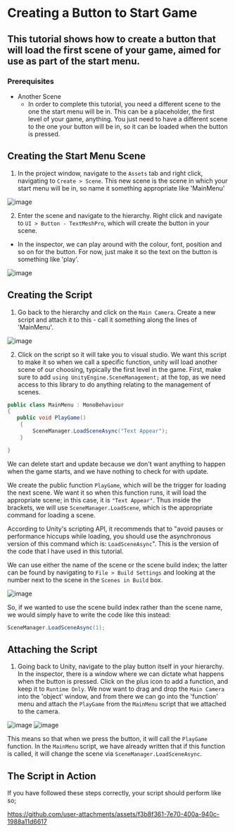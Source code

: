# Creating a Button to Start Game
## This tutorial shows how to create a button that will load the first scene of your game, aimed for use as part of the start menu.
### Prerequisites
- Another Scene
  - In order to complete this tutorial, you need a different scene to the one the start menu will be in. This can be a placeholder, the first level of your game, anything. You just need to have a different scene to the one your button will be in, so it can be loaded when the button is pressed.

## Creating the Start Menu Scene
1) In the project window, navigate to the `Assets` tab and right click, navigating to `Create > Scene`. This new scene is the scene in which your start menu will be in, so name it something appropriate like 'MainMenu'

![image](https://github.com/user-attachments/assets/8cede149-d9a6-4910-9ef8-728750eb7a94)

2) Enter the scene and navigate to the hierarchy. Right click and navigate to `UI > Button - TextMeshPro`, which will create the button in your scene.
  - In the inspector, we can play around with the colour, font, position and so on for the button. For now, just make it so the text on the button is something like 'play'. 

![image](https://github.com/user-attachments/assets/d230fe83-7014-4154-915a-a401afbb88b2)

## Creating the Script
1) Go back to the hierarchy and click on the `Main Camera`. Create a new script and attach it to this - call it something along the lines of 'MainMenu'.

![image](https://github.com/user-attachments/assets/aaa73027-6929-4ad7-8187-165d3fb7a9f4)

2) Click on the script so it will take you to visual studio. We want this script to make it so when we call a specific function, unity will load another scene of our choosing, typically the first level in the game. First, make sure to add `using UnityEngine.SceneManagement;` at the top, as we need access to this library to do anything relating to the management of scenes.

```c#
public class MainMenu : MonoBehaviour
{
   public void PlayGame()
    {
        SceneManager.LoadSceneAsync("Text Appear");
    }

}
```

We can delete start and update because we don't want anything to happen when the game starts, and we have nothing to check for with update.

We create the public function `PlayGame`, which will be the trigger for loading the next scene. We want it so when this function runs, it will load the appropriate scene; in this case, it is `"Text Appear"`. Thus inside the brackets, we will use `SceneManager.LoadScene`, which is the appropriate command for loading a scene.

According to Unity's scripting API, it recommends that to "avoid pauses or performance hiccups while loading, you should use the asynchronous version of this command which is: `LoadSceneAsync`". This is the version of the code that I have used in this tutorial.

We can use either the name of the scene or the scene build index; the latter can be found by navigating to `File > Build Settings` and looking at the number next to the scene in the `Scenes in Build` box.

![image](https://github.com/user-attachments/assets/6de3595f-b1a1-4649-a16c-9631a745bb9a)

So, if we wanted to use the scene build index rather than the scene name, we would simply have to write the code like this instead:

```c#
SceneManager.LoadSceneAsync(1);
```

## Attaching the Script

1) Going back to Unity, navigate to the play button itself in your hierarchy. In the inspector, there is a window where we can dictate what happens when the button is pressed. Click on the plus icon to add a function, and keep it to `Runtime Only`. We now want to drag and drop the `Main Camera` into the 'object' window, and from there we can go into the 'function' menu and attach the `PlayGame` from the `MainMenu` script that we attached to the camera.

![image](https://github.com/user-attachments/assets/c91e8f59-d786-4c6c-9a42-77a1b230e277) ![image](https://github.com/user-attachments/assets/68978f2f-da57-4f08-9ac2-0966f4d1067b)

This means so that when we press the button, it will call the `PlayGame` function. In the `MainMenu` script, we have already written that if this function is called, it will change the scene via `SceneManager.LoadSceneAsync`.

## The Script in Action
If you have followed these steps correctly, your script should perform like so;

https://github.com/user-attachments/assets/f3b8f361-7e70-400a-940c-1988a11d6617
